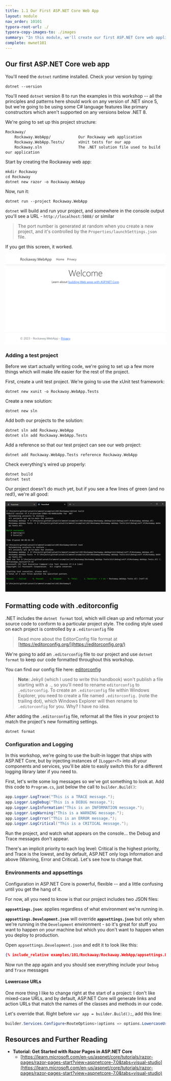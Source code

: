 ```yaml
---
title: 1.1 Our First ASP.NET Core Web App
layout: module
nav_order: 10101
typora-root-url: ./
typora-copy-images-to: ./images
summary: "In this module, we'll create our first ASP.NET Core web application and meet the Razor view engine"
complete: mwnet101
---
```


## Our first ASP.NET Core web app

You'll need the `dotnet` runtime installed. Check your version by typing:

```
dotnet --version
```

You'll need `dotnet` version 8 to run the examples in this workshop -- all the principles and patterns here should work on any version of .NET since 5, but we're going to be using some C# language features like primary constructors which aren't supported on any versions below .NET 8.

We're going to set up this project structure:

```
Rockaway/
	Rockaway.WebApp/			Our Rockaway web application
	Rockaway.WebApp.Tests/		xUnit tests for our app
	Rockaway.sln				The .NET solution file used to build our application
```

Start by creating the Rockaway web app:

```
mkdir Rockaway
cd Rockaway
dotnet new razor -o Rockaway.WebApp
```

Now, run it:

```
dotnet run --project Rockaway.WebApp
```

`dotnet` will build and run your project, and somewhere in the console output you'll see a URL - `http://localhost:5088/` or similar

> The port number is generated at random when you create a new project, and it's controlled by the `Properties/launchSettings.json` file.

If you get this screen, it worked.

![image-20231013161723763](./images/image-20231013161723763.png)

### Adding a test project

Before we start actually writing code, we're going to set up a few more things which will make life easier for the rest of the project.

First, create a unit test project. We're going to use the xUnit test framework:

```
dotnet new xunit -o Rockaway.WebApp.Tests
```

Create a new solution:

```
dotnet new sln
```

Add both our projects to the solution:

```
dotnet sln add Rockaway.WebApp
dotnet sln add Rockaway.WebApp.Tests
```

Add a reference so that our test project can see our web project:

```
dotnet add Rockaway.WebApp.Tests reference Rockaway.WebApp
```

Check everything's wired up properly:

```
dotnet build
dotnet test
```

Our project doesn't do much yet, but if you see a few lines of green (and no red!), we're all good:

![image-20231013162238945](./images/image-20231013162238945.png)

## Formatting code with .editorconfig

.NET includes the `dotnet format` tool, which will clean up and reformat your source code to conform to a particular project style. The coding style used on each project is controlled by a `.editorconfig` file

> Read more about the EditorConfig file format at [https://editorconfig.org/](https://editorconfig.org/)

We're going to add an `.editorconfig` file to our project and use `dotnet format` to keep our code formatted throughout this workshop.

You can find our config file here: [editorconfig](editorconfig)

> **Note**: Jekyll (which I used to write this handbook) won't publish a file starting with a `.`, so you'll need to rename `editorconfig` to `.editorconfig`. To create an `.editorconfig` file within Windows Explorer, you need to create a file named `.editorconfig.` (note the trailing dot), which Windows Explorer will then rename to `.editorconfig` for you. Why? I have no idea.

After adding the `.editorconfig` file, reformat all the files in your project to match the project's new formatting settings.

```
dotnet format
```

### Configuration and Logging

In this workshop, we're going to use the built-in logger that ships with ASP.NET Core, but by injecting instances of `ILogger<T>` into all your components and services, you'll be able to easily switch this for a different logging library later if you need to.

First, let's write some log messages so we've got something to look at. Add this code to `Program.cs`, just below the call to `builder.Build()`:

```csharp
app.Logger.LogTrace("This is a TRACE message.");
app.Logger.LogDebug("This is a DEBUG message.");
app.Logger.LogInformation("This is an INFORMATION message.");
app.Logger.LogWarning("This is a WARNING message.");
app.Logger.LogError("This is an ERROR message.");
app.Logger.LogCritical("This is a CRITICAL message.");
```

Run the project, and watch what appears on the console... the Debug and Trace messages don't appear.

There's an implicit priority to each log level: Critical is the highest priority, and Trace is the lowest, and by default, ASP.NET only logs Information and above (Warning, Error and Critical). Let's see how to change that.

### Environments and appsettings

Configuration in ASP.NET Core is powerful, flexible -- and a little confusing until you get the hang of it.

For now, all you need to know is that our project includes two JSON files:

**`appsettings.json`**: applies regardless of what environment we're running in.

**`appsettings.Development.json`** will override **`appsettings.json`** but only when we're running in the `Development` environment - so it's great for stuff you want to happen on *your* machine but which you don't want to happen when you deploy to production.

Open `appsettings.Development.json` and edit it to look like this:

```json
{% include_relative examples/101/Rockaway/Rockaway.WebApp/appsettings.Development.json %}
```

Now run the app again and you should see everything include your `Debug` and `Trace` messages

#### Lowercase URLs

One more thing I like to change right at the start of a project: I don't like mixed-case URLs, and by default, ASP.NET Core will generate links and action URLs that match the names of the classes and methods in our code.

Let's override that. Right before `var app = builder.Build();`, add this line:

```csharp
builder.Services.Configure<RouteOptions>(options => options.LowercaseUrls = true);
```

## Resources and Further Reading

* **Tutorial: Get Started with Razor Pages in ASP.NET Core**
  * [https://learn.microsoft.com/en-us/aspnet/core/tutorials/razor-pages/razor-pages-start?view=aspnetcore-7.0&tabs=visual-studio](https://learn.microsoft.com/en-us/aspnet/core/tutorials/razor-pages/razor-pages-start?view=aspnetcore-7.0&tabs=visual-studio)
